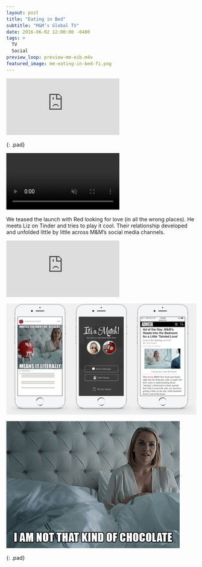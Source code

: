 ```yaml
---
layout: post
title: "Eating in Bed"
subtitle: "M&M’s Global TV"
date: 2016-06-02 12:00:00 -0400
tags: >
  TV
  Social
preview_loop: preview-mm-eib.m4v
featured_image: mm-eating-in-bed-fi.png
---
```


<div class="embed-container"><iframe src="https://www.youtube.com/embed/-kTSTO9b2Ds" frameborder="0"  allowFullScreen></iframe></div>

{: .pad}

<div class="mm-tease row">
    <video class="column large-6" autoplay muted loop>
        <source src="{{ site.baseurl }}/assets/mp4/mm-eib-texting.mp4"  type="video/mp4" />
        Your browser does not support the video tag.
    </video>
    <div class="column large-5 large-offset-1">
        <div class="vert-align">
            <p class="kicker">We teased the launch with Red looking for love (in all the wrong places). He meets Liz on Tinder and tries to play it cool. Their relationship developed and unfolded little by little across M&M’s social media channels.</p>
        </div>
    </div>
</div>

<div class="pad">
    <div class="embed-container embed-narrow"><iframe src="https://www.youtube.com/embed/927VQS2pCeA" frameborder="0"  allowFullScreen></iframe></div>
</div>

![Social and Press](/assets/img/mm-eib-phones.jpg "Meme, Tinder and Adweek")

![Gif for social media](/assets/img/mm-eating-in-bed-notThat.gif "I'm not that kind of chocolate")
  <!-- <img src="/assets/img/mm-eating-in-bed-notThat.gif" alt="Red M&M I'm not that kind of chocolate"> -->
{: .pad}

